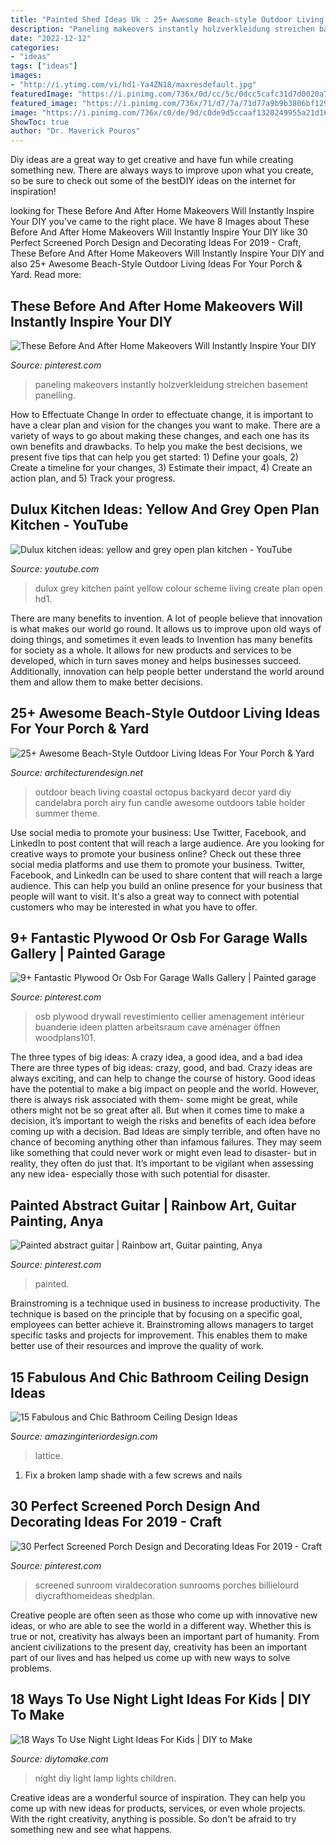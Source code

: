 ```yaml
---
title: "Painted Shed Ideas Uk : 25+ Awesome Beach-style Outdoor Living Ideas For Your Porch &amp; Yard"
description: "Paneling makeovers instantly holzverkleidung streichen basement panelling"
date: "2022-12-12"
categories:
- "ideas"
tags: ["ideas"]
images:
- "http://i.ytimg.com/vi/hd1-Ya4ZN18/maxresdefault.jpg"
featuredImage: "https://i.pinimg.com/736x/0d/cc/5c/0dcc5cafc31d7d0020a71a8143d61342.jpg"
featured_image: "https://i.pinimg.com/736x/71/d7/7a/71d77a9b9b3806bf1297c0ee1850b438.jpg"
image: "https://i.pinimg.com/736x/c0/de/9d/c0de9d5ccaaf1320249955a21d168983.jpg"
ShowToc: true
author: "Dr. Maverick Pouros"
---
```



Diy ideas are a great way to get creative and have fun while creating something new. There are always ways to improve upon what you create, so be sure to check out some of the bestDIY ideas on the internet for inspiration!

	

		
looking for These Before And After Home Makeovers Will Instantly Inspire Your DIY you've came to the right place. We have 8 Images about These Before And After Home Makeovers Will Instantly Inspire Your DIY like 30 Perfect Screened Porch Design and Decorating Ideas For 2019 - Craft, These Before And After Home Makeovers Will Instantly Inspire Your DIY and also 25+ Awesome Beach-Style Outdoor Living Ideas For Your Porch &amp; Yard. Read more:
		
    
## These Before And After Home Makeovers Will Instantly Inspire Your DIY

<img loading=lazy src="https://i.pinimg.com/736x/c0/de/9d/c0de9d5ccaaf1320249955a21d168983.jpg" onerror="this.onerror=null;this.src='https://tse3.mm.bing.net/th?id=OIP.ePwu7LpAR245ae4ii1pi6QHaKF&amp;pid=15.1';" alt="These Before And After Home Makeovers Will Instantly Inspire Your DIY">

_Source: pinterest.com_

>paneling makeovers instantly holzverkleidung streichen basement panelling. 

	

How to Effectuate Change
In order to effectuate change, it is important to have a clear plan and vision for the changes you want to make. There are a variety of ways to go about making these changes, and each one has its own benefits and drawbacks. To help you make the best decisions, we present five tips that can help you get started: 1) Define your goals, 2) Create a timeline for your changes, 3) Estimate their impact, 4) Create an action plan, and 5) Track your progress.

    
## Dulux Kitchen Ideas: Yellow And Grey Open Plan Kitchen - YouTube

<img loading=lazy src="http://i.ytimg.com/vi/hd1-Ya4ZN18/maxresdefault.jpg" onerror="this.onerror=null;this.src='https://tse4.mm.bing.net/th?id=OIP.IbUhikHPzA3W1hRLD_r1QQHaEK&amp;pid=15.1';" alt="Dulux kitchen ideas: yellow and grey open plan kitchen - YouTube">

_Source: youtube.com_

>dulux grey kitchen paint yellow colour scheme living create plan open hd1. 

	

There are many benefits to invention. A lot of people believe that innovation is what makes our world go round. It allows us to improve upon old ways of doing things, and sometimes it even leads to
Invention has many benefits for society as a whole. It allows for new products and services to be developed, which in turn saves money and helps businesses succeed. Additionally, innovation can help people better understand the world around them and allow them to make better decisions.

    
## 25+ Awesome Beach-Style Outdoor Living Ideas For Your Porch &amp; Yard

<img loading=lazy src="http://cdn.architecturendesign.net/wp-content/uploads/2015/07/AD-Beach-Style-Outdoor-Living-Ideas-07.jpg" onerror="this.onerror=null;this.src='https://tse3.mm.bing.net/th?id=OIP.b32YqStOzuj168AWiTD4owHaJZ&amp;pid=15.1';" alt="25+ Awesome Beach-Style Outdoor Living Ideas For Your Porch &amp; Yard">

_Source: architecturendesign.net_

>outdoor beach living coastal octopus backyard decor yard diy candelabra porch airy fun candle awesome outdoors table holder summer theme. 

	

Use social media to promote your business: Use Twitter, Facebook, and LinkedIn to post content that will reach a large audience.
Are you looking for creative ways to promote your business online? Check out these three social media platforms and use them to promote your business. Twitter, Facebook, and LinkedIn can be used to share content that will reach a large audience. This can help you build an online presence for your business that people will want to visit. It's also a great way to connect with potential customers who may be interested in what you have to offer.

    
## 9+ Fantastic Plywood Or Osb For Garage Walls Gallery | Painted Garage

<img loading=lazy src="https://i.pinimg.com/736x/71/d7/7a/71d77a9b9b3806bf1297c0ee1850b438.jpg" onerror="this.onerror=null;this.src='https://tse2.mm.bing.net/th?id=OIP.7V0JqZmhPwFdf0T52o_xqAAAAA&amp;pid=15.1';" alt="9+ Fantastic Plywood Or Osb For Garage Walls Gallery | Painted garage">

_Source: pinterest.com_

>osb plywood drywall revestimiento cellier amenagement intérieur buanderie ideen platten arbeitsraum cave aménager öffnen woodplans101. 

	

The three types of big ideas: A crazy idea, a good idea, and a bad idea
There are three types of big ideas: crazy, good, and bad. Crazy ideas are always exciting, and can help to change the course of history. Good ideas have the potential to make a big impact on people and the world. However, there is always risk associated with them- some might be great, while others might not be so great after all. But when it comes time to make a decision, it’s important to weigh the risks and benefits of each idea before coming up with a decision.
Bad Ideas are simply terrible, and often have no chance of becoming anything other than infamous failures. They may seem like something that could never work or might even lead to disaster- but in reality, they often do just that. It’s important to be vigilant when assessing any new idea- especially those with such potential for disaster.

    
## Painted Abstract Guitar | Rainbow Art, Guitar Painting, Anya

<img loading=lazy src="https://i.pinimg.com/736x/63/ef/b8/63efb8ca04dd5c8ba99c9ad4299358a3.jpg" onerror="this.onerror=null;this.src='https://tse3.mm.bing.net/th?id=OIP.qufVBNeoFy7dShBRanG8RAHaJ3&amp;pid=15.1';" alt="Painted abstract guitar | Rainbow art, Guitar painting, Anya">

_Source: pinterest.com_

>painted. 

	

Brainstroming is a technique used in business to increase productivity. The technique is based on the principle that by focusing on a specific goal, employees can better achieve it. Brainstroming allows managers to target specific tasks and projects for improvement. This enables them to make better use of their resources and improve the quality of work.

    
## 15 Fabulous And Chic Bathroom Ceiling Design Ideas

<img loading=lazy src="https://www.amazinginteriordesign.com/wp-content/uploads/2015/04/410.jpg" onerror="this.onerror=null;this.src='https://tse2.mm.bing.net/th?id=OIP.onsFKFuyg0pcvf38cBvHQQHaLM&amp;pid=15.1';" alt="15 Fabulous and Chic Bathroom Ceiling Design Ideas">

_Source: amazinginteriordesign.com_

>lattice. 

	

1. Fix a broken lamp shade with a few screws and nails

    
## 30 Perfect Screened Porch Design And Decorating Ideas For 2019 - Craft

<img loading=lazy src="https://i.pinimg.com/736x/0d/cc/5c/0dcc5cafc31d7d0020a71a8143d61342.jpg" onerror="this.onerror=null;this.src='https://tse3.mm.bing.net/th?id=OIP.ngXJAJdev7VHJ7Jr9gZ5sAHaLR&amp;pid=15.1';" alt="30 Perfect Screened Porch Design and Decorating Ideas For 2019 - Craft">

_Source: pinterest.com_

>screened sunroom viraldecoration sunrooms porches billielourd diycrafthomeideas shedplan. 

	

Creative people are often seen as those who come up with innovative new ideas, or who are able to see the world in a different way. Whether this is true or not, creativity has always been an important part of humanity. From ancient civilizations to the present day, creativity has been an important part of our lives and has helped us come up with new ways to solve problems.

    
## 18 Ways To Use Night Light Ideas For Kids | DIY To Make

<img loading=lazy src="http://www.diytomake.com/wp-content/uploads/2017/02/Children-Sleep-Light-LED-Small-Night.jpg" onerror="this.onerror=null;this.src='https://tse4.mm.bing.net/th?id=OIP.DEwNVNSjsOWZryBMBKprTwHaG5&amp;pid=15.1';" alt="18 Ways To Use Night Light Ideas For Kids | DIY to Make">

_Source: diytomake.com_

>night diy light lamp lights children. 

	

Creative ideas are a wonderful source of inspiration. They can help you come up with new ideas for products, services, or even whole projects. With the right creativity, anything is possible. So don't be afraid to try something new and see what happens.

